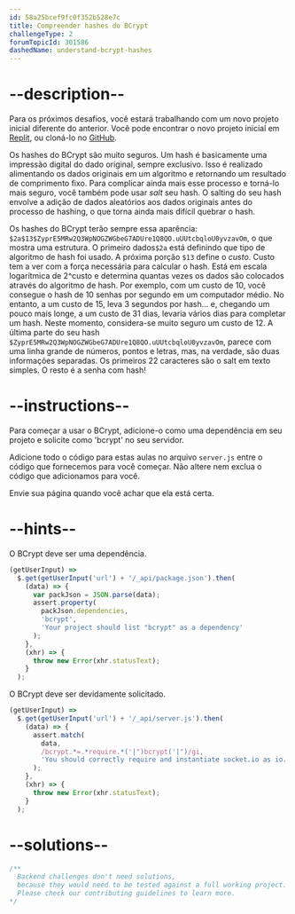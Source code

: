 ```yaml
---
id: 58a25bcef9fc0f352b528e7c
title: Compreender hashes do BCrypt
challengeType: 2
forumTopicId: 301586
dashedName: understand-bcrypt-hashes
---
```


# --description--

Para os próximos desafios, você estará trabalhando com um novo projeto inicial diferente do anterior. Você pode encontrar o novo projeto inicial em [Replit](https://replit.com/github/freeCodeCamp/boilerplate-bcrypt), ou cloná-lo no [GitHub](https://github.com/freeCodeCamp/boilerplate-bcrypt/).

Os hashes do BCrypt são muito seguros. Um hash é basicamente uma impressão digital do dado original, sempre exclusivo. Isso é realizado alimentando os dados originais em um algoritmo e retornando um resultado de comprimento fixo. Para complicar ainda mais esse processo e torná-lo mais seguro, você também pode usar *salt* seu hash. O salting do seu hash envolve a adição de dados aleatórios aos dados originais antes do processo de hashing, o que torna ainda mais difícil quebrar o hash.

Os hashes do BCrypt terão sempre essa aparência: `$2a$13$ZyprE5MRw2Q3WpNOGZWGbeG7ADUre1Q8QO.uUUtcbqloU0yvzavOm`, o que mostra uma estrutura. O primeiro dados`$2a` está definindo que tipo de algoritmo de hash foi usado. A próxima porção `$13` define o *custo*. Custo tem a ver com a força necessária para calcular o hash. Está em escala logarítmica de 2^custo e determina quantas vezes os dados são colocados através do algoritmo de hash. Por exemplo, com um custo de 10, você consegue o hash de 10 senhas por segundo em um computador médio. No entanto, a um custo de 15, leva 3 segundos por hash... e, chegando um pouco mais longe, a um custo de 31 dias, levaria vários dias para completar um hash. Neste momento, considera-se muito seguro um custo de 12. A última parte do seu hash `$ZyprE5MRw2Q3WpNOGZWGbeG7ADUre1Q8QO.uUUtcbqloU0yvzavOm`, parece com uma linha grande de números, pontos e letras, mas, na verdade, são duas informações separadas. Os primeiros 22 caracteres são o salt em texto simples. O resto é a senha com hash!

# --instructions--

Para começar a usar o BCrypt, adicione-o como uma dependência em seu projeto e solicite como 'bcrypt' no seu servidor.

Adicione todo o código para estas aulas no arquivo `server.js` entre o código que fornecemos para você começar. Não altere nem exclua o código que adicionamos para você.

Envie sua página quando você achar que ela está certa.

# --hints--

O BCrypt deve ser uma dependência.

```js
(getUserInput) =>
  $.get(getUserInput('url') + '/_api/package.json').then(
    (data) => {
      var packJson = JSON.parse(data);
      assert.property(
        packJson.dependencies,
        'bcrypt',
        'Your project should list "bcrypt" as a dependency'
      );
    },
    (xhr) => {
      throw new Error(xhr.statusText);
    }
  );
```

O BCrypt deve ser devidamente solicitado.

```js
(getUserInput) =>
  $.get(getUserInput('url') + '/_api/server.js').then(
    (data) => {
      assert.match(
        data,
        /bcrypt.*=.*require.*('|")bcrypt('|")/gi,
        'You should correctly require and instantiate socket.io as io.'
      );
    },
    (xhr) => {
      throw new Error(xhr.statusText);
    }
  );
```

# --solutions--

```js
/**
  Backend challenges don't need solutions, 
  because they would need to be tested against a full working project. 
  Please check our contributing guidelines to learn more.
*/
```
